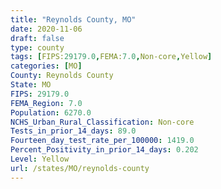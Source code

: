 ```yaml
---
title: "Reynolds County, MO"
date: 2020-11-06
draft: false
type: county
tags: [FIPS:29179.0,FEMA:7.0,Non-core,Yellow]
categories: [MO]
County: Reynolds County
State: MO
FIPS: 29179.0
FEMA_Region: 7.0
Population: 6270.0
NCHS_Urban_Rural_Classification: Non-core
Tests_in_prior_14_days: 89.0
Fourteen_day_test_rate_per_100000: 1419.0
Percent_Positivity_in_prior_14_days: 0.202
Level: Yellow
url: /states/MO/reynolds-county
---
```



